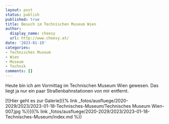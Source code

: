```yaml
---
layout: post
status: publish
published: true
title: Besuch im Technischen Museum Wien
author:
  display_name: cheesy
  url: http://www.cheesy.at/
date: '2023-01-19'
categories:
- Technisches Museum
- Wien
- Museum
- Technik
comments: []
---
```

Heute bin ich am Vormittag im Technischen Museum Wien gewesen. Das liegt ja nur ein paar Straßenbahnstationen von mir entfernt.

[![Hier geht es zur Galerie]({% link _fotos/ausfluege/2020-2029/2023/2023-01-18-Technisches-Museum/Technisches Museum Wien-007.jpg %})]({% link _fotos/ausfluege/2020-2029/2023/2023-01-18-Technisches-Museum/index.md %})
